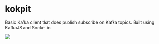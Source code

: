 # kokpit
Basic Kafka client that does publish subscribe on Kafka topics. Built using KafkaJS and Socket.io

<img src = "https://raw.githubusercontent.com/daneshzaki/kokpit/main/images/screenshot.png" />

